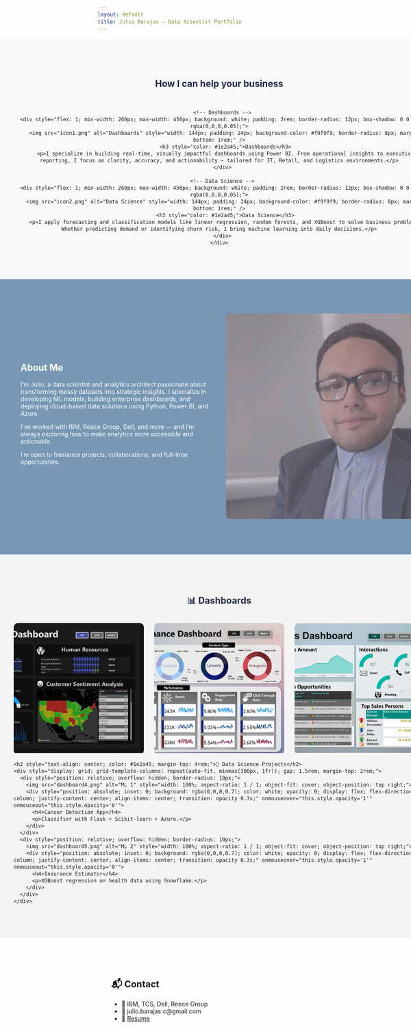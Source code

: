 ```yaml
---
layout: default
title: Julio Barajas – Data Scientist Portfolio
---
```


<!-- 💡 Core Skills Section – Intro -->
<section style="width: 100vw; margin-left: calc(-50vw + 50%); background-color: #f9f9f9; padding: 4rem 2rem;">
  <div style="max-width: 1200px; margin: auto; text-align: center;">
    <h2 style="color: #1e2a45; margin-bottom: 2rem;">How I can help your business</h2>
    <div style="display: flex; flex-wrap: wrap; justify-content: center; gap: 2rem;">
      
      <!-- Dashboards -->
      <div style="flex: 1; min-width: 260px; max-width: 450px; background: white; padding: 2rem; border-radius: 12px; box-shadow: 0 0 10px rgba(0,0,0,0.05);">
        <img src="icon1.png" alt="Dashboards" style="width: 144px; padding: 24px; background-color: #f9f9f9; border-radius: 8px; margin-bottom: 1rem;" />
        <h3 style="color: #1e2a45;">Dashboards</h3>
        <p>I specialize in building real-time, visually impactful dashboards using Power BI. From operational insights to executive reporting, I focus on clarity, accuracy, and actionability — tailored for IT, Retail, and Logistics environments.</p>
      </div>

      <!-- Data Science -->
      <div style="flex: 1; min-width: 260px; max-width: 450px; background: white; padding: 2rem; border-radius: 12px; box-shadow: 0 0 10px rgba(0,0,0,0.05);">
        <img src="icon2.png" alt="Data Science" style="width: 144px; padding: 24px; background-color: #f9f9f9; border-radius: 8px; margin-bottom: 1rem;" />
        <h3 style="color: #1e2a45;">Data Science</h3>
        <p>I apply forecasting and classification models like linear regression, random forests, and XGBoost to solve business problems. Whether predicting demand or identifying churn risk, I bring machine learning into daily decisions.</p>
      </div>
    </div>
  </div>
</section>

<!-- 🧑‍💼 About Me -->
<section style="width: 100vw; margin-left: calc(-50vw + 50%); background-color: #7897b4; color: white; padding: 4rem 2rem;">
  <div style="max-width: 1200px; margin: auto; display: flex; flex-wrap: wrap; align-items: center; justify-content: space-between;">
    <div style="flex: 1; min-width: 300px; padding: 1rem;">
      <h1 style="margin-top: 0; color: white;">About Me</h1>
      <p>I’m Julio, a data scientist and analytics architect passionate about transforming messy datasets into strategic insights. I specialize in developing ML models, building enterprise dashboards, and deploying cloud-based data solutions using Python, Power BI, and Azure.</p>
      <p>I've worked with IBM, Reece Group, Dell, and more — and I’m always exploring how to make analytics more accessible and actionable.</p>
      <p>I’m open to freelance projects, collaborations, and full-time opportunities.</p>
    </div>
    <div style="flex: 1; min-width: 300px; max-width: 480px; padding: 1rem;">
      <img src="Julio.jpg" alt="Julio Barajas" style="border: none; width: 120%; max-width: 480px; border-radius: 8px;" />
    </div>
  </div>
</section>

<!-- 📊 Projects Grid -->
<section style="width: 100vw; margin-left: calc(-50vw + 50%); background: #f4f4f4; padding: 4rem 2rem;">
  <div style="max-width: 1200px; margin: auto;">
    <h2 style="text-align: center; color: #1e2a45;">📊 Dashboards</h2>
    <div style="display: grid; grid-template-columns: repeat(auto-fit, minmax(300px, 1fr)); gap: 1.5rem; margin-top: 2rem;">
      <!-- Tile -->
      <div style="position: relative; overflow: hidden; border-radius: 10px;">
        <img src="dashboard1.png" alt="Dashboard 1" style="width: 100%; aspect-ratio: 1 / 1; object-fit: cover; object-position: top right;">
        <div style="position: absolute; inset: 0; background: rgba(0,0,0,0.7); color: white; opacity: 0; display: flex; flex-direction: column; justify-content: center; align-items: center; transition: opacity 0.3s;" onmouseover="this.style.opacity='1'" onmouseout="this.style.opacity='0'">
          <h4>eCommerce Analytics</h4>
          <p>Track sales, revenue, and conversion for retail.</p>
        </div>
      </div>
      <div style="position: relative; overflow: hidden; border-radius: 10px;">
        <img src="dashboard2.png" alt="Dashboard 2" style="width: 100%; aspect-ratio: 1 / 1; object-fit: cover; object-position: top right;">
        <div style="position: absolute; inset: 0; background: rgba(0,0,0,0.7); color: white; opacity: 0; display: flex; flex-direction: column; justify-content: center; align-items: center; transition: opacity 0.3s;" onmouseover="this.style.opacity='1'" onmouseout="this.style.opacity='0'">
          <h4>Finance Scorecard</h4>
          <p>Monitor margins, OPEX, profitability by unit.</p>
        </div>
      </div>
      <div style="position: relative; overflow: hidden; border-radius: 10px;">
        <img src="dashboard3.png" alt="Dashboard 3" style="width: 100%; aspect-ratio: 1 / 1; object-fit: cover; object-position: top right;">
        <div style="position: absolute; inset: 0; background: rgba(0,0,0,0.7); color: white; opacity: 0; display: flex; flex-direction: column; justify-content: center; align-items: center; transition: opacity 0.3s;" onmouseover="this.style.opacity='1'" onmouseout="this.style.opacity='0'">
          <h4>CRM Performance</h4>
          <p>Full-funnel reporting for sales & marketing.</p>
        </div>
      </div>
    </div>

    <h2 style="text-align: center; color: #1e2a45; margin-top: 4rem;">🧠 Data Science Projects</h2>
    <div style="display: grid; grid-template-columns: repeat(auto-fit, minmax(300px, 1fr)); gap: 1.5rem; margin-top: 2rem;">
      <div style="position: relative; overflow: hidden; border-radius: 10px;">
        <img src="dashboard4.png" alt="ML 1" style="width: 100%; aspect-ratio: 1 / 1; object-fit: cover; object-position: top right;">
        <div style="position: absolute; inset: 0; background: rgba(0,0,0,0.7); color: white; opacity: 0; display: flex; flex-direction: column; justify-content: center; align-items: center; transition: opacity 0.3s;" onmouseover="this.style.opacity='1'" onmouseout="this.style.opacity='0'">
          <h4>Cancer Detection App</h4>
          <p>Classifier with Flask + Scikit-learn + Azure.</p>
        </div>
      </div>
      <div style="position: relative; overflow: hidden; border-radius: 10px;">
        <img src="dashboard5.png" alt="ML 2" style="width: 100%; aspect-ratio: 1 / 1; object-fit: cover; object-position: top right;">
        <div style="position: absolute; inset: 0; background: rgba(0,0,0,0.7); color: white; opacity: 0; display: flex; flex-direction: column; justify-content: center; align-items: center; transition: opacity 0.3s;" onmouseover="this.style.opacity='1'" onmouseout="this.style.opacity='0'">
          <h4>Insurance Estimator</h4>
          <p>XGBoost regression on health data using Snowflake.</p>
        </div>
      </div>
    </div>
  </div>
</section>

<!-- 📬 Contact -->
<section style="padding: 4rem 2rem;">
  <h2>📬 Contact</h2>
  <ul>
    <li>💼 IBM, TCS, Dell, Reece Group</li>
    <li>📧 julio.barajas.c@gmail.com</li>
    <li>📄 <a href="resume.pdf">Resume</a></li>
  </ul>
</section>
